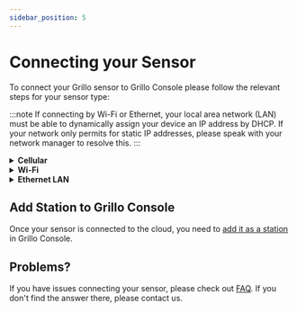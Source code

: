 ```yaml
---
sidebar_position: 5
---
```


# Connecting your Sensor
To connect your Grillo sensor to Grillo Console please follow the relevant steps for your sensor type:

:::note
If connecting by Wi-Fi or Ethernet, your local area network (LAN) must be able to dynamically assign your device an IP address by DHCP. If your network only permits for static IP addresses, please speak with your network manager to resolve this.
:::

<details><summary><b>Cellular</b></summary><p>

In order to connect your sensor to cellular internet, please ensure that:
- You are at a location with cellular connectivity that offers CAT-M LTE, NB IoT or GSM network. For a quick reference you can follow [this list](https://www.gsma.com/iot/mobile-iot-commercial-launches/) but you may need to contact the service provider for detailed info, or your telcom may not be shown here or updated.
- You have a SIM card with an active data plan. Based on the station setup (sampling rate, on trigger vs. continuous mode) the sensor will consume between 100 MB to 5 GB of data per month.

To connect your station:
1. Make sure SIM is inserted in the device and cellular antenna is connected.
2. Power-up your sensor.
3. Wait a minute or so its LED should start blinking. This means it is successfully sending data to the cloud.

If the sensor does not start blinking, the connection was not successful. In such a case, follow these instructions.

1. Make sure SIM is inserted in the device and cellular antenna is connected.
2. Power-up your sensor.
3. Wait a few seconds until a Wi-Fi network appears with an SSID that starts with `Grillo-` (eg. `Grillo-XXXXXX`). Connect your phone to this network, a startup page should show up automatically.
4. Choose `Setup`. Fill your APN details, and (optionally) the Network mode and Data Trasfer mode (`1` if you wish to choose it, `0` if you don't). Check out [how to find APN details](../faq/stations.md) and [how to set up network mode](../faq/stations.md) in FAQ if you are unsure about the setup.
5. Click `Save` and wait for a success confirmation message.
6. Wait a minute or so, the sensor's LED should start blinking. This means it is successfully sending data to the cloud.

</p></details>

<details><summary><b>Wi-Fi</b></summary><p>

The local Wi-Fi network must be 2.4Ghz (5Ghz will not work). Please ensure that 2.4Ghz is available before installing the Grillo Connect sensor in this location.

1. Power-up your sensor.
2. Wait a few seconds until a Wi-Fi network appears with an SSID that starts with `Grillo-` (eg. `Grillo-XXXXXX`). Connect your phone to this network, a startup page should show up automatically.
3. On the `Configure Wi-Fi` page, choose the SSID and enter Password for the local Wi-Fi network you want the sensor to connect to.
4. Enter `Save` and wait for a success confirmation message.
3. Wait a minute or so, the sensor's LED should start blinking. This means it is successfully sending data to the cloud.
  
</p></details>

<details><summary><b>Ethernet LAN</b></summary><p>

1. Plug an ethernet cable to your sensor.
2. Power on your sensor.
3. Wait a minute or so its LED should start blinking. This means it is successfully sending data to the cloud.
  
</p></details>

## Add Station to Grillo Console
Once your sensor is connected to the cloud, you need to [add it as a station](/docs/grillo-console/stations/add-grillo-sensors) in Grillo Console.

## Problems?
If you have issues connecting your sensor, please check out [FAQ](/docs/faq/stations.md). If you don't find the answer there, please contact us.

